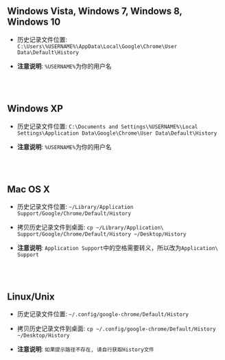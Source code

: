 ## Windows Vista, Windows 7,  Windows 8, Windows 10
- 历史记录文件位置: `C:\Users\%USERNAME%\AppData\Local\Google\Chrome\User Data\Default\History`

- **注意说明**: `%USERNAME%`为你的用户名

<br />
<br />

## Windows XP

- 历史记录文件位置: `C:\Documents and Settings\%USERNAME%\Local Settings\Application Data\Google\Chrome\User Data\Default\History`

- **注意说明**: `%USERNAME%`为你的用户名

<br />
<br />

## Mac OS X

- 历史记录文件位置: `~/Library/Application Support/Google/Chrome/Default/History`

- 拷贝历史记录文件到桌面: `cp ~/Library/Application\ Support/Google/Chrome/Default/History ~/Desktop/History`

- **注意说明**: `Application Support`中的空格需要转义，所以改为`Application\ Support`

<br />
<br />

## Linux/Unix
- 历史记录文件位置:  `~/.config/google-chrome/Default/History`

- 拷贝历史记录文件到桌面: `cp ~/.config/google-chrome/Default/History ~/Desktop/History`

- **注意说明**: `如果提示路径不存在, 请自行获取History文件`
